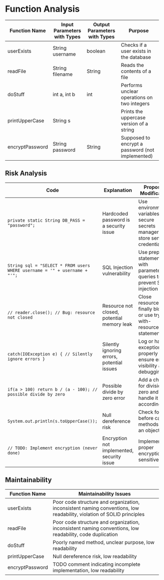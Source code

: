 # Function Analysis

| Function Name | Input Parameters with Types | Output Parameters with Types | Purpose |
| --- | --- | --- | --- |
| userExists | String username | boolean | Checks if a user exists in the database |
| readFile | String filename | String | Reads the contents of a file |
| doStuff | int a, int b | int | Performs unclear operations on two integers |
| printUpperCase | String s |  | Prints the uppercase version of a string |
| encryptPassword | String password | String | Supposed to encrypt a password (not implemented) |

## Risk Analysis

| Code | Explanation | Proposed Modification |
| --- | --- | --- |
| `private static String DB_PASS = "password";` | Hardcoded password is a security issue | Use environment variables or a secure secrets manager to store sensitive credentials |
| `String sql = "SELECT * FROM users WHERE username = '" + username + "'";` | SQL Injection vulnerability | Use prepared statements with parameterized queries to prevent SQL injection |
| `// reader.close(); // Bug: resource not closed` | Resource not closed, potential memory leak | Close resources in a finally block or use try-with-resources statement |
| `catch(IOException e) { // Silently ignore errors }` | Silently ignoring errors, potential issues | Log or handle exceptions properly to ensure error visibility and debugging |
| `if(a > 100) return b / (a - 100); // possible divide by zero` | Possible divide by zero error | Add a check for division by zero and handle it accordingly |
| `System.out.println(s.toUpperCase());` | Null dereference risk | Check for null before calling methods on an object |
| `// TODO: Implement encryption (never done)` | Encryption not implemented, security issue | Implement proper encryption for sensitive data |

## Maintainability

| Function Name | Maintainability Issues |
| --- | --- |
| userExists | Poor code structure and organization, inconsistent naming conventions, low readability, violation of SOLID principles |
| readFile | Poor code structure and organization, inconsistent naming conventions, low readability, code duplication |
| doStuff | Poorly named method, unclear purpose, low readability |
| printUpperCase | Null dereference risk, low readability |
| encryptPassword | TODO comment indicating incomplete implementation, low readability |